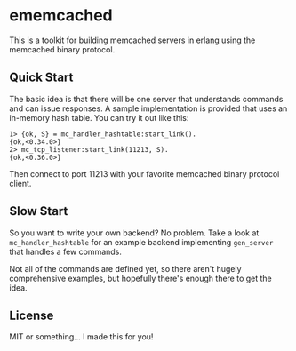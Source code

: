 # ememcached

This is a toolkit for building memcached servers in erlang using the
memcached binary protocol.

## Quick Start

The basic idea is that there will be one server that understands
commands and can issue responses.  A sample implementation is provided
that uses an in-memory hash table.  You can try it out like this:

    1> {ok, S} = mc_handler_hashtable:start_link().
    {ok,<0.34.0>}
    2> mc_tcp_listener:start_link(11213, S).
    {ok,<0.36.0>}

Then connect to port 11213 with your favorite memcached binary
protocol client.

## Slow Start

So you want to write your own backend?  No problem.  Take a look at
`mc_handler_hashtable` for an example backend implementing
`gen_server` that handles a few commands.

Not all of the commands are defined yet, so there aren't hugely
comprehensive examples, but hopefully there's enough there to get the idea.

## License

MIT or something...  I made this for you!
